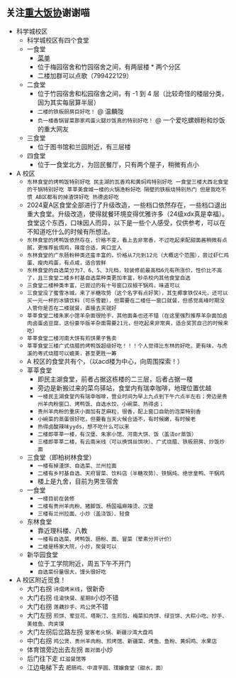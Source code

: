## 关注[重大饭协](学生团体/饭协.md)谢谢喵  

- 科学城校区  
    - 科学城校区有四个食堂  
    - 一食堂  
        - [菜单](食堂菜单/科学城校区一食堂.md)
        - 位于梅园宿舍和竹园宿舍之间，有两层楼 * 两个分区  
        - 二楼加群可以点歌（799422129）
    - 二食堂  
        - 位于竹园宿舍和松园宿舍之间，有 -1 到 4 层（比较奇怪的楼层分类，因为其实每层算半层）  
        - `二楼的铁板厨房巨好吃！` @ 温麟陇  
        - `负一楼香锅冒菜那家鸡蛋火腿炒饭真的特别好吃！` @ 一个爱吃螺蛳粉和炒饭的重大网友  
    - 三食堂  
        - 位于图书馆和兰园附近，有三层楼  
    - 四食堂  
        - 位于一食堂北方，为回民餐厅，只有两个屋子，稍微有点小  
- A 校区
    - `东林食堂的烤鸭饭特别好吃 民主湖的瓦香鸡和黄焖鸡特别好吃 一食堂三楼大西北食堂的干锅特别好吃 莘莘美食城一楼的火锅渔粉好吃 隔壁的铁板烧特别热门 但是我吃不惯 AB区都有的掉渣饼好吃 热德卤好吃`
    - 2024夏A区食堂全部进行了升级改造，一些档口依然存在，一些档口退出重大食堂。升级改造，使得就餐环境变得优雅许多（24级xdx真是幸福）。食堂这个东西，口味因人而异，以下是一些个人感受，仅供参考，可以在不知道吃什么的时候有所想法。
    - `东林食堂的烤鸭饭依然存在，价格不变，看上去非常香，不过吃起来配甜面酱稍微有点腻，更推荐盐焗鸡，辣度合适，爽口宜人`
    - `东林食堂的广东肠粉种类还蛮丰富的，价格从7元到12元（大概这个范围），尝过虾仁鸡蛋、瘦肉鸡蛋，有点咸，适合尝鲜`
    - `东林食堂的自选菜分为7、6、5、3元档，较装修前最高档6元有所涨价，性价比不高了，且三食堂二楼乡村基自选菜种类更加丰富，秒杀校内其他食堂自选`
    - `三食堂二楼种类丰富，已尝过的有十号窗口双椒干锅鸡，味道可以`
    - `三食堂没了蜜雪冰城，来了半糖攻势（这个名字有点好笑），其生椰拿铁仅4元，还可以买一元一杯的冰镇饮料（可乐雪碧），但需要在二楼任一窗口就餐，但感觉高峰时期没人管你是否在二楼就餐，直接去买就好`
    - `莘莘食堂二楼朱家小馆羊杂面很抢手，其他面条也还不错（在这里强烈推荐羊杂面加卤肉卤蛋卤豆腐，这份豪华版羊杂面需要21元，但吃起来非常爽，适合奖赏自己的时候来吃）`
    - `莘莘食堂二楼河南大饼有煎饼果子售卖`
    - `莘莘食堂三楼广式烧腊的烤鸭饭超级好吃！！！个人觉得比东林的好吃，更有味，与虎溪的粤式烧腊可以媲美，甚至更胜一筹`
    - A 校区的食堂共有个，（以acd楼为中心，向周围探索！）
    - 莘莘食堂
        - 即民主湖食堂，前者占据这栋楼的二三层，后者占据一楼
        - 旁边是新搬过来的菜鸟驿站，食堂内有瑞幸咖啡，地理位置优越
        - `一楼民主湖食堂内有瑞幸咖啡，营业时间为早上九点到下午六点半左右；旁边是贵州羊肉粉窗口、烤鸭饭、自选水饺、小碗菜、热得卤；`
        - `贵州羊肉粉的重庆小面加有芝麻粒，很香，配上窗口自助的泡菜特别香`
        - `小碗菜的蒸蛋很好吃，但要看当天火候合适不，有时候嫩，有时候老`
        - `热得卤酸辣味yyds，想不吃什么可以来`
        - `二楼即莘莘一楼，有汉堡、朱家小馆、河南大饼、饭（盖浇or蒸饭）`
        - `三楼即莘莘二楼，有云南米线（可以换饵丝饵块）、广式烧腊、铁板厨房、炒饭炒面`
    - 三食堂（即柏树林食堂）
        - `一楼有掉渣饼、自选菜、兰州拉面`
        - `二楼有乡村基自选、天府冒菜、饮料店（半糖攻势）、铁锅炖、绝世皇鸭、干锅鸡`
        - 楼上是九舍，目前为男生宿舍
    - 一食堂
        - `一楼目前在装修`
        - `二楼有贵州羊肉粉、猪脚饭、杨国福麻辣烫、汉堡`
        - `三楼有兰州拉面、小炒（盖浇饭）、轻食`
    - 东林食堂
        - 靠近理科楼、八教
        - `一楼有自选菜、烤鸭饭、肠粉、面、冒菜（荤素分开计价）`
        - `二楼是杨家大院，小炒，聚餐可以`
    - 新华园食堂
        - 位于工学院附近，周五下午不开门
        - `自选菜份量很大，馒头很好吃`
- A 校区附近觅食！
    - 大门右拐 `诗熠烤米线`，很新奇
    - 大门右拐 `佳渝快餐、星期8`小炒不错
    - 大门右拐 `莲藕抄手、鸡公煲`不错
    - 大门左拐 `煎饼、荤豆花、塔斯汀、生煎包、梅菜扣肉饼、绿豆饼、大粽小吃、抄手、美蛙鱼、肉夹馍`
    - 大门左拐后岔路左拐 `堂客老火锅、新疆沙湾大盘鸡`
    - 中门右拐 `鸡公煲、贵州羊肉粉、煎烤馆、新疆菜、烤鱼、鱼粉、黄焖鸡、水果店`
    - 体育馆旁边出去左拐 `面对面`小炒
    - 后门往下走 `红滋餐馆等`
    - 江边电梯下去 `肥肠鸡、中渡芋圆、璞嬢食堂（甜水，面）`        
        
       
      
